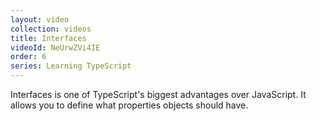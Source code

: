 ```yaml
---
layout: video
collection: videos
title: Interfaces
videoId: NeUrwZVi4IE
order: 6
series: Learning TypeScript
---
```


Interfaces is one of TypeScript's biggest advantages over JavaScript. It allows you to define what properties objects should have.